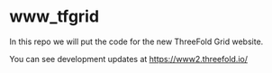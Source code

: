 # www_tfgrid
In this repo we will put the code for the new ThreeFold Grid website.

You can see development updates at
https://www2.threefold.io/



